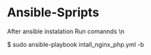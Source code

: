# Ansible-Spripts
After ansible instalation Run comannds \n

$ sudo ansible-playbook intall_nginx_php.yml -b 
